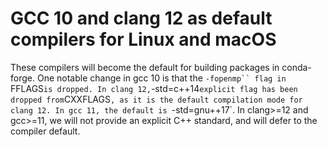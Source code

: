 # GCC 10 and clang 12 as default compilers for Linux and macOS

These compilers will become the default for building packages in
conda-forge. One notable change in gcc 10 is that the `-fopenmp`` flag in
`FFLAGS` is dropped. In clang 12, `-std=c++14` explicit flag has been
dropped from `CXXFLAGS`, as it is the default compilation mode for clang
12. In gcc 11, the default is `-std=gnu++17`. In clang>=12 and gcc>=11,
we will not provide an explicit C++ standard, and will defer to the
compiler default.
